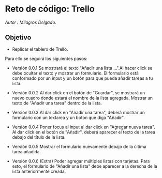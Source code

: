 # Reto de código: Trello
_Autor : Milagros Delgado_.

## Objetivo

- Replicar el tablero de Trello.

Para ello se seguirá los siguientes pasos:

- Versión 0.0.1
Se mostrará el texto "Añadir una lista ...".Al hacer click se debe ocultar el texto y mostrar un formulario. El formulario está conformado por un input y un botón para que pueda añadir tareas a tu lista.

- Versión 0.0.2
Al dar click en el botón de "Guardar", se mostrará un nuevo cuadro donde estará el nombre de la lista agregada. Mostrar un texto de "Añadir una tarea" dentro de la lista.

- Versión 0.0.3
Al dar click en "Añadir una tarea", deberá mostrar un formulario con un textarea y un botón que diga "Añadir".

- Versión 0.0.4
Poner focus al input al dar click en "Agregar nueva tarea". Al dar click en el botón de "Añadir", deberá aparecer el texto de la tarea debajo del título de la lista.

- Versión 0.0.5
Mostrar el formulario nuevamente debajo de la última tarea añadida.

- Versión 0.0.6 (Extra)
Poder agregar múltiples listas con tarjetas. Para esto, el formulario de "Añadir una lista" debe aparecer a la derecha de la lista anteriormente creada.
